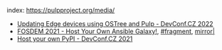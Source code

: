 index: https://pulpproject.org/media/

- [Updating Edge devices using OSTree and Pulp - DevConf.CZ 2022](https://youtu.be/zpAT7obVNk0)
- [FOSDEM 2021 - Host Your Own Ansible Galaxy!](https://archive.fosdem.org/2021/schedule/event/hostyourownansiblegalaxy/), [#fragment](https://pulpproject.org/media/#host-your-own-ansible-galaxy), [mirror|](https://ftp.heanet.ie/mirrors/fosdem-video/2021/D.infra/hostyourownansiblegalaxy.mp4)
- [Host your own PyPI - DevConf.CZ 2021](https://youtu.be/yxPHEHNJwO4)
